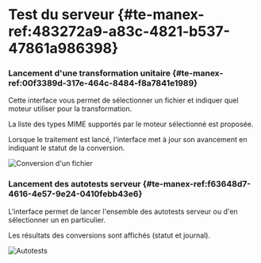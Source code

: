 # Test du serveur {#te-manex-ref:483272a9-a83c-4821-b537-47861a986398}

### Lancement d'une transformation unitaire {#te-manex-ref:00f3389d-317e-464c-8484-f8a7841e1989}

Cette interface vous permet de sélectionner un fichier et indiquer quel moteur
utiliser pour la transformation.

La liste des types MIME supportés par le moteur sélectionné est proposée.

Lorsque le traitement est lancé, l'interface met à jour son avancement en
indiquant le statut de la conversion.

![Conversion d'un fichier](tests_001.png "Conversion d'un fichier")

### Lancement des autotests serveur {#te-manex-ref:f63648d7-4616-4e57-9e24-0410febb43e6}

L'interface permet de lancer l'ensemble des autotests serveur ou d'en
sélectionner un en particulier.

Les résultats des conversions sont affichés (statut et journal).

![Autotests](tests_002.png "Autotests")
